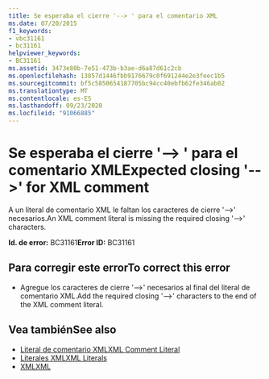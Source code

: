 ```yaml
---
title: Se esperaba el cierre '--> ' para el comentario XML
ms.date: 07/20/2015
f1_keywords:
- vbc31161
- bc31161
helpviewer_keywords:
- BC31161
ms.assetid: 3473e80b-7e51-473b-b3ae-d6a87d61c2cb
ms.openlocfilehash: 13857d1446fbb9176679c0f691244e2e3feec1b5
ms.sourcegitcommit: bf5c5850654187705bc94cc40ebfb62fe346ab02
ms.translationtype: MT
ms.contentlocale: es-ES
ms.lasthandoff: 09/23/2020
ms.locfileid: "91066885"
---
```

# <a name="expected-closing----for-xml-comment"></a><span data-ttu-id="5c4e2-102">Se esperaba el cierre '--> ' para el comentario XML</span><span class="sxs-lookup"><span data-stu-id="5c4e2-102">Expected closing '-->' for XML comment</span></span>

<span data-ttu-id="5c4e2-103">A un literal de comentario XML le faltan los caracteres de cierre '-->' necesarios.</span><span class="sxs-lookup"><span data-stu-id="5c4e2-103">An XML comment literal is missing the required closing '-->' characters.</span></span>  
  
 <span data-ttu-id="5c4e2-104">**Id. de error:** BC31161</span><span class="sxs-lookup"><span data-stu-id="5c4e2-104">**Error ID:** BC31161</span></span>  
  
## <a name="to-correct-this-error"></a><span data-ttu-id="5c4e2-105">Para corregir este error</span><span class="sxs-lookup"><span data-stu-id="5c4e2-105">To correct this error</span></span>  
  
- <span data-ttu-id="5c4e2-106">Agregue los caracteres de cierre '-->' necesarios al final del literal de comentario XML.</span><span class="sxs-lookup"><span data-stu-id="5c4e2-106">Add the required closing '-->' characters to the end of the XML comment literal.</span></span>  
  
## <a name="see-also"></a><span data-ttu-id="5c4e2-107">Vea también</span><span class="sxs-lookup"><span data-stu-id="5c4e2-107">See also</span></span>

- [<span data-ttu-id="5c4e2-108">Literal de comentario XML</span><span class="sxs-lookup"><span data-stu-id="5c4e2-108">XML Comment Literal</span></span>](../language-reference/xml-literals/xml-comment-literal.md)
- [<span data-ttu-id="5c4e2-109">Literales XML</span><span class="sxs-lookup"><span data-stu-id="5c4e2-109">XML Literals</span></span>](../language-reference/xml-literals/index.md)
- [<span data-ttu-id="5c4e2-110">XML</span><span class="sxs-lookup"><span data-stu-id="5c4e2-110">XML</span></span>](../programming-guide/language-features/xml/index.md)
